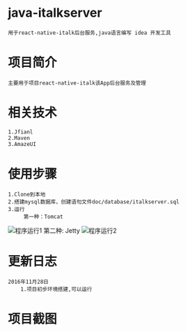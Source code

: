 # java-italkserver
    
    用于react-native-italk后台服务,java语言编写 idea 开发工具

# 项目简介

    主要用于项目react-native-italk该App后台服务及管理

# 相关技术

    1.Jfianl
    2.Maven
    3.AmazeUI
    
# 使用步骤
    
    1.Clone到本地
    2.搭建mysql数据库，创建语句文件doc/database/italkserver.sql
    3.运行
         第一种：Tomcat
   ![程序运行1](https://github.com/LancCJ/java-italkserver/raw/master/doc/Screenshot/ScreenShot_run1.png.gif)
         第二种: Jetty
   ![程序运行2](https://github.com/LancCJ/java-italkserver/raw/master/doc/Screenshot/ScreenShot_run1.pn2.gif)
         

# 更新日志

    2016年11月28日
        1.项目初步环境搭建,可以运行

# 项目截图
